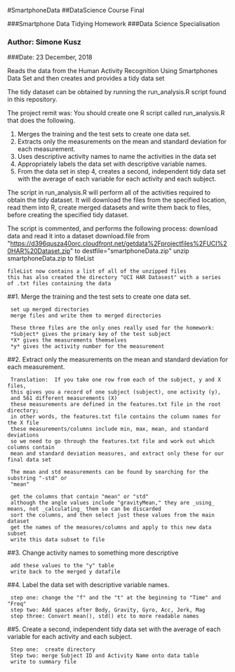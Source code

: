 #SmartphoneData
##DataScience Course Final

###Smartphone Data Tidying Homework
###Data Science Specialisation
### Author:  Simone Kusz
###Date:    23 December, 2018

 Reads the data from the Human Activity Recognition Using Smartphones Data Set
 and then creates and provides a tidy data set


The tidy dataset can be obtained by running the run_analysis.R script found in this repository.

The project remit was:
You should create one R script called run_analysis.R that does the following.
1.	Merges the training and the test sets to create one data set.
2.	Extracts only the measurements on the mean and standard deviation for each measurement.
3.	Uses descriptive activity names to name the activities in the data set
4.	Appropriately labels the data set with descriptive variable names.
5.	From the data set in step 4, creates a second, independent tidy data set with the average of each variable for each activity and each subject.

The script in run_analysis.R will perform all of the activities required to obtain the tidy dataset.  It will download the files from the specified location, read them into R, create merged datasets and write them back to files, before creating the specified tidy dataset.

The script is commented, and performs the following process:
	download data and read it into a dataset
	download.file from "https://d396qusza40orc.cloudfront.net/getdata%2Fprojectfiles%2FUCI%20HAR%20Dataset.zip" to destfile="smartphoneData.zip"
	unzip smartphoneData.zip to fileList

	fileList now contains a list of all of the unzipped files
	this has also created the directory "UCI HAR Datasest" with a series of .txt files containing the data


##1. Merge the training and the test sets to create one data set.
	
	 set up merged directories
	 merge files and write them to merged directories
	
	 These three files are the only ones really used for the homework:  
	 *Subject* gives the primary key of the test subject
	 *X* gives the measurements themselves
	 *y* gives the activity number for the measurement
	
	
##2. Extract only the measurements on the mean and standard deviation for each measurement.
	
	 Translation:  If you take one row from each of the subject, y and X files,
	 this gives you a record of one subject (subject), one activity (y), 
	 and 561 different measurements (X)
	 these measurements are defined in the features.txt file in the root directory;
	 in other words, the features.txt file contains the column names for the X file
	 these measurements/columns include min, max, mean, and standard deviations
	 so we need to go through the features.txt file and work out which columns contain
	 mean and standard deviation measures, and extract only these for our final data set
	
	 The mean and std measurements can be found by searching for the substring "-std" or 
	 "mean" 
	
	 get the columns that contain "mean" or "std"
	 although the angle values include "gravityMean," they are _using_ means, not _calculating_ them so can be discarded
	 sort the columns, and then select just these values from the main dataset
	 get the names of the measures/columns and apply to this new data subset
	 write this data subset to file

	
##3. Change activity names to something more descriptive
	 
	 add these values to the "y" table
	 write back to the merged y datafile

  
##4. Label the data set with descriptive variable names.
	
	 step one: change the "f" and the "t" at the beginning to "Time" and "Freq"
	 step two: Add spaces after Body, Gravity, Gyro, Acc, Jerk, Mag
	 step three: Convert mean(), std() etc to more readable names

##5. Create a second, independent tidy data set with the average of each variable for each activity and each subject.
	
	 Step one:  create directory
	 Step two: merge Subject ID and Activity Name onto data table
	 write to summary file
